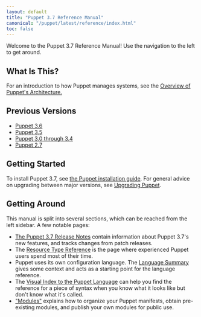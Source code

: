 ```yaml
---
layout: default
title: "Puppet 3.7 Reference Manual"
canonical: "/puppet/latest/reference/index.html"
toc: false
---
```



Welcome to the Puppet 3.7 Reference Manual! Use the navigation to the left to get around.

## What Is This?

For an introduction to how Puppet manages systems, see the [Overview of Puppet's Architecture.](./architecture.html)

## Previous Versions

- [Puppet 3.6](/puppet/3.6/reference)
- [Puppet 3.5](/puppet/3.5/reference)
- [Puppet 3.0 through 3.4](/puppet/3/reference)
- [Puppet 2.7](/puppet/2.7/reference)

## Getting Started

To install Puppet 3.7, see [the Puppet installation guide](/puppet/3.8/reference/pre_install.html). For general advice on upgrading between major versions, see [Upgrading Puppet](/puppet/3.8/reference/upgrading.html).

## Getting Around

This manual is split into several sections, which can be reached from the left sidebar. A few notable pages:

* [The Puppet 3.7 Release Notes](./release_notes.html) contain information about Puppet 3.7's new features, and tracks changes from patch releases.
* The [Resource Type Reference](./type.html) is the page where experienced Puppet users spend most of their time.
* Puppet uses its own configuration language. The [Language Summary](./lang_summary.html) gives some context and acts as a starting point for the language reference.
* The [Visual Index to the Puppet Language](./lang_visual_index.html) can help you find the reference for a piece of syntax when you know what it looks like but don't know what it's called.
* ["Modules"](./modules_fundamentals.html) explains how to organize your Puppet manifests, obtain pre-existing modules, and publish your own modules for public use.

